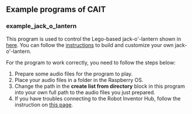 ## Example programs of CAIT

### example_jack_o_lantern

This program is used to control the Lego-based jack-o'-lantern shown in [here](https://twitter.com/CorticTechnolo1/status/1445102625213411336). You can follow the [instructions](https://www.cortic.ca/post/build-your-own-oak-d-lite-powered-jack-o-lantern) to build and customize your own jack-o'-lantern.


For the program to work correctly, you need to follow the steps below:

1. Prepare some audio files for the program to play.
2. Place your audio files in a folder in the Raspberry OS. 
3. Change the path in the **create list from directory** block in this program into your own full path to the audio files you just prepared. 
4. If you have troubles connecting to the Robot Inventor Hub, follow the instruction on [this page](https://github.com/cortictechnology/cep/wiki/LEGO-Mindstorms-Setup).
